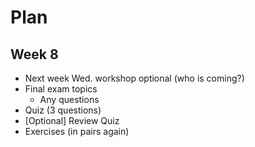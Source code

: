 # Plan
## Week 8

* Next week Wed. workshop optional (who is coming?)
* Final exam topics
	* Any questions
* Quiz (3 questions)
* [Optional] Review Quiz
* Exercises (in pairs again)